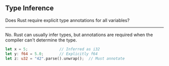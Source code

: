 ## Type Inference

Does Rust require explicit type annotations for all variables?

---

No. Rust can usually infer types, but annotations are required when the compiler can't determine the type.

```rust
let x = 5;              // Inferred as i32
let y: f64 = 5.0;       // Explicitly f64
let z: u32 = "42".parse().unwrap();  // Must annotate
```

